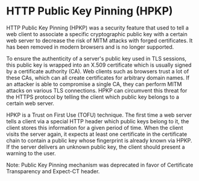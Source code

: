 # HTTP Public Key Pinning (HPKP)

HTTP Public Key Pinning (HPKP) was a security feature that used to tell a web client to associate a specific cryptographic public key with a certain web server to decrease the risk of MITM attacks with forged certificates. It has been removed in modern browsers and is no longer supported.

To ensure the authenticity of a server's public key used in TLS sessions, this public key is wrapped into an X.509 certificate which is usually signed by a certificate authority (CA). Web clients such as browsers trust a lot of these CAs, which can all create certificates for arbitrary domain names. If an attacker is able to compromise a single CA, they can perform MITM attacks on various TLS connections. HPKP can circumvent this threat for the HTTPS protocol by telling the client which public key belongs to a certain web server.

HPKP is a Trust on First Use (TOFU) technique. The first time a web server tells a client via a special HTTP header which public keys belong to it, the client stores this information for a given period of time. When the client visits the server again, it expects at least one certificate in the certificate chain to contain a public key whose fingerprint is already known via HPKP. If the server delivers an unknown public key, the client should present a warning to the user.

Note: Public Key Pinning mechanism was deprecated in favor of Certificate Transparency and Expect-CT header.